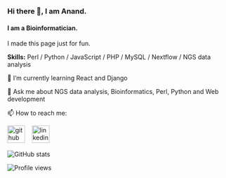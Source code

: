 ### Hi there 👋, I am Anand.
#### I am a Bioinformatician.
I made this page just for fun.

__Skills:__ Perl / Python / JavaScript / PHP / MySQL / Nextflow / NGS data analysis

🌱 I’m currently learning React and Django  

💬 Ask me about NGS data analysis, Bioinformatics, Perl, Python and Web development  

📫 How to reach me:  

[<img src='https://cdn.jsdelivr.net/npm/simple-icons@3.2.0/icons/googlemessages.svg' alt='github' height='40'>](<mailto:anandmaurya@hotmail.com>)   &nbsp;&nbsp;  [<img src='https://cdn.jsdelivr.net/npm/simple-icons@3.0.1/icons/linkedin.svg' alt='linkedin' height='40'>](https://www.linkedin.com/in/anand-maurya-/)

![GitHub stats](https://github-readme-stats.vercel.app/api?username=akm0001&show_icons=true)

![Profile views](https://gpvc.arturio.dev/akm0001)  
